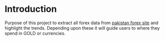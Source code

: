 # Introduction
Purpose of this project to extract all forex data from [pakistan forex site](www.forex.pk) and highlight the trends. Depending upon these it will guide users to where they spend in GOLD or currencies.
